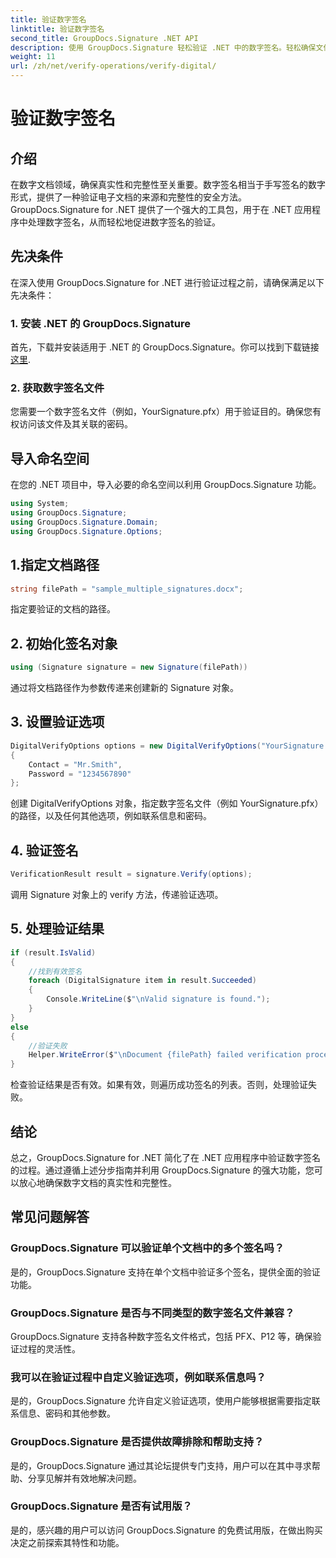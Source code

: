 ```yaml
---
title: 验证数字签名
linktitle: 验证数字签名
second_title: GroupDocs.Signature .NET API
description: 使用 GroupDocs.Signature 轻松验证 .NET 中的数字签名。轻松确保文件的真实性和完整性。
weight: 11
url: /zh/net/verify-operations/verify-digital/
---
```


# 验证数字签名

## 介绍
在数字文档领域，确保真实性和完整性至关重要。数字签名相当于手写签名的数字形式，提供了一种验证电子文档的来源和完整性的安全方法。 GroupDocs.Signature for .NET 提供了一个强大的工具包，用于在 .NET 应用程序中处理数字签名，从而轻松地促进数字签名的验证。
## 先决条件
在深入使用 GroupDocs.Signature for .NET 进行验证过程之前，请确保满足以下先决条件：
### 1. 安装 .NET 的 GroupDocs.Signature
首先，下载并安装适用于 .NET 的 GroupDocs.Signature。你可以找到下载链接[这里](https://releases.groupdocs.com/signature/net/).
### 2. 获取数字签名文件
您需要一个数字签名文件（例如，YourSignature.pfx）用于验证目的。确保您有权访问该文件及其关联的密码。

## 导入命名空间
在您的 .NET 项目中，导入必要的命名空间以利用 GroupDocs.Signature 功能。

```csharp
using System;
using GroupDocs.Signature;
using GroupDocs.Signature.Domain;
using GroupDocs.Signature.Options;
```
## 1.指定文档路径
```csharp
string filePath = "sample_multiple_signatures.docx";
```
指定要验证的文档的路径。
## 2. 初始化签名对象
```csharp
using (Signature signature = new Signature(filePath))
```
通过将文档路径作为参数传递来创建新的 Signature 对象。
## 3. 设置验证选项
```csharp
DigitalVerifyOptions options = new DigitalVerifyOptions("YourSignature.pfx")
{
    Contact = "Mr.Smith",
    Password = "1234567890"
};
```
创建 DigitalVerifyOptions 对象，指定数字签名文件（例如 YourSignature.pfx）的路径，以及任何其他选项，例如联系信息和密码。
## 4. 验证签名
```csharp
VerificationResult result = signature.Verify(options);
```
调用 Signature 对象上的 verify 方法，传递验证选项。
## 5. 处理验证结果
```csharp
if (result.IsValid)
{
    //找到有效签名
    foreach (DigitalSignature item in result.Succeeded)
    {
        Console.WriteLine($"\nValid signature is found.");
    }
}
else
{
    //验证失败
    Helper.WriteError($"\nDocument {filePath} failed verification process.");
}
```
检查验证结果是否有效。如果有效，则遍历成功签名的列表。否则，处理验证失败。

## 结论
总之，GroupDocs.Signature for .NET 简化了在 .NET 应用程序中验证数字签名的过程。通过遵循上述分步指南并利用 GroupDocs.Signature 的强大功能，您可以放心地确保数字文档的真实性和完整性。
## 常见问题解答
### GroupDocs.Signature 可以验证单个文档中的多个签名吗？
是的，GroupDocs.Signature 支持在单个文档中验证多个签名，提供全面的验证功能。
### GroupDocs.Signature 是否与不同类型的数字签名文件兼容？
GroupDocs.Signature 支持各种数字签名文件格式，包括 PFX、P12 等，确保验证过程的灵活性。
### 我可以在验证过程中自定义验证选项，例如联系信息吗？
是的，GroupDocs.Signature 允许自定义验证选项，使用户能够根据需要指定联系信息、密码和其他参数。
### GroupDocs.Signature 是否提供故障排除和帮助支持？
是的，GroupDocs.Signature 通过其论坛提供专门支持，用户可以在其中寻求帮助、分享见解并有效地解决问题。
### GroupDocs.Signature 是否有试用版？
是的，感兴趣的用户可以访问 GroupDocs.Signature 的免费试用版，在做出购买决定之前探索其特性和功能。